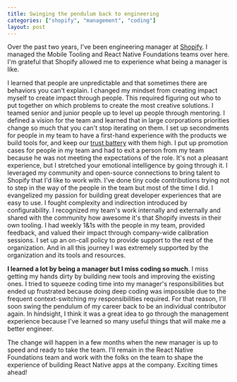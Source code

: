 ```yaml
---
title: Swinging the pendulum back to engineering
categories: ["shopify", "management", "coding"]
layout: post
---
```


Over the past two years,
I've been engineering manager at [Shopify](https://shopify.com).
I managed the Mobile Tooling and React Native Foundations teams over here.
I'm grateful that Shopify allowed me to experience what being a manager is like.

I learned that people are unpredictable and that sometimes there are behaviors you can't explain.
I changed my mindset from creating impact myself to create impact through people.
This required figuring out who to put together on which problems to create the most creative solutions.
I teamed senior and junior people up to level up people through mentoring.
I defined a vision for the team and learned that in large corporations priorities change so much that you can't stop iterating on them.
I set up secondments for people in my team to have a first-hand experience with the products we build tools for,
and keep our [trust battery](https://fs.blog/knowledge-project/tobi-lutke/) with them high.
I put up promotion cases for people in my team and had to exit a person from my team because he was not meeting the expectations of the role.
It's not a pleasant experience,
but I stretched your emotional intelligence by going through it.
I leveraged my community and open-source connections to bring talent to Shopify that I'd like to work with.
I've done tiny code contributions trying not to step in the way of the people in the team but most of the time I did.
I evangelized my passion for building great developer experiences that are easy to use.
I fought complexity and indirection introduced by configurability.
I recognized my team's work internally and externally and shared with the community how awesome it's that Shopify invests in their own tooling.
I had weekly 1&1s with the people in my team,
provided feedback,
and valued their impact through company-wide calibration sessions.
I set up an on-call policy to provide support to the rest of the organization.
And in all this journey I was extremely supported by the organization and its tools and resources.

**I learned a lot by being a manager but I miss coding so much**.
I miss getting my hands dirty by building new tools and improving the existing ones.
I tried to squeeze coding time into my manager's responsibilities but ended up frustrated because doing deep coding was impossible due to the frequent context-switching my responsibilities required.
For that reason,
I'll soon swing the pendulum of my career back to be an individual contributor again.
In hindsight, I think it was a great idea to go through the management experience because I've learned so many useful things that will make me a better engineer.

The change will happen in a few months when the new manager is up to speed and ready to take the team.
I'll remain in the React Native Foundations team and work with the folks on the team to shape the experience of building React Native apps at the company.
Exciting times ahead!
